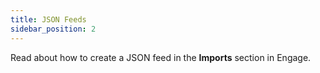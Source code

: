 ```yaml
---
title: JSON Feeds
sidebar_position: 2
---
```


Read about how to create a JSON feed in the **Imports** section in Engage.